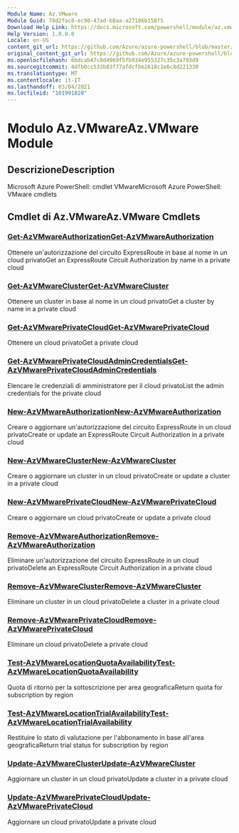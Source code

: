 ```yaml
---
Module Name: Az.VMware
Module Guid: 78d2fac8-ec90-47ad-b8aa-a27106b158f5
Download Help Link: https://docs.microsoft.com/powershell/module/az.vmware
Help Version: 1.0.0.0
Locale: en-US
content_git_url: https://github.com/Azure/azure-powershell/blob/master/src/VMware/help/Az.VMware.md
original_content_git_url: https://github.com/Azure/azure-powershell/blob/master/src/VMware/help/Az.VMware.md
ms.openlocfilehash: 6bdcab47c8d4969f5fb934e955327c35c3a793d9
ms.sourcegitcommit: 4dfb0cc533b83f77afdcfbe2618c1e6c8d221330
ms.translationtype: MT
ms.contentlocale: it-IT
ms.lasthandoff: 03/04/2021
ms.locfileid: "101991828"
---
```

# <span data-ttu-id="d1eea-101">Modulo Az.VMware</span><span class="sxs-lookup"><span data-stu-id="d1eea-101">Az.VMware Module</span></span>
## <span data-ttu-id="d1eea-102">Descrizione</span><span class="sxs-lookup"><span data-stu-id="d1eea-102">Description</span></span>
<span data-ttu-id="d1eea-103">Microsoft Azure PowerShell: cmdlet VMware</span><span class="sxs-lookup"><span data-stu-id="d1eea-103">Microsoft Azure PowerShell: VMware cmdlets</span></span>

## <span data-ttu-id="d1eea-104">Cmdlet di Az.VMware</span><span class="sxs-lookup"><span data-stu-id="d1eea-104">Az.VMware Cmdlets</span></span>
### [<span data-ttu-id="d1eea-105">Get-AzVMwareAuthorization</span><span class="sxs-lookup"><span data-stu-id="d1eea-105">Get-AzVMwareAuthorization</span></span>](Get-AzVMwareAuthorization.md)
<span data-ttu-id="d1eea-106">Ottenere un'autorizzazione del circuito ExpressRoute in base al nome in un cloud privato</span><span class="sxs-lookup"><span data-stu-id="d1eea-106">Get an ExpressRoute Circuit Authorization by name in a private cloud</span></span>

### [<span data-ttu-id="d1eea-107">Get-AzVMwareCluster</span><span class="sxs-lookup"><span data-stu-id="d1eea-107">Get-AzVMwareCluster</span></span>](Get-AzVMwareCluster.md)
<span data-ttu-id="d1eea-108">Ottenere un cluster in base al nome in un cloud privato</span><span class="sxs-lookup"><span data-stu-id="d1eea-108">Get a cluster by name in a private cloud</span></span>

### [<span data-ttu-id="d1eea-109">Get-AzVMwarePrivateCloud</span><span class="sxs-lookup"><span data-stu-id="d1eea-109">Get-AzVMwarePrivateCloud</span></span>](Get-AzVMwarePrivateCloud.md)
<span data-ttu-id="d1eea-110">Ottenere un cloud privato</span><span class="sxs-lookup"><span data-stu-id="d1eea-110">Get a private cloud</span></span>

### [<span data-ttu-id="d1eea-111">Get-AzVMwarePrivateCloudAdminCredentials</span><span class="sxs-lookup"><span data-stu-id="d1eea-111">Get-AzVMwarePrivateCloudAdminCredentials</span></span>](Get-AzVMwarePrivateCloudAdminCredentials.md)
<span data-ttu-id="d1eea-112">Elencare le credenziali di amministratore per il cloud privato</span><span class="sxs-lookup"><span data-stu-id="d1eea-112">List the admin credentials for the private cloud</span></span>

### [<span data-ttu-id="d1eea-113">New-AzVMwareAuthorization</span><span class="sxs-lookup"><span data-stu-id="d1eea-113">New-AzVMwareAuthorization</span></span>](New-AzVMwareAuthorization.md)
<span data-ttu-id="d1eea-114">Creare o aggiornare un'autorizzazione del circuito ExpressRoute in un cloud privato</span><span class="sxs-lookup"><span data-stu-id="d1eea-114">Create or update an ExpressRoute Circuit Authorization in a private cloud</span></span>

### [<span data-ttu-id="d1eea-115">New-AzVMwareCluster</span><span class="sxs-lookup"><span data-stu-id="d1eea-115">New-AzVMwareCluster</span></span>](New-AzVMwareCluster.md)
<span data-ttu-id="d1eea-116">Creare o aggiornare un cluster in un cloud privato</span><span class="sxs-lookup"><span data-stu-id="d1eea-116">Create or update a cluster in a private cloud</span></span>

### [<span data-ttu-id="d1eea-117">New-AzVMwarePrivateCloud</span><span class="sxs-lookup"><span data-stu-id="d1eea-117">New-AzVMwarePrivateCloud</span></span>](New-AzVMwarePrivateCloud.md)
<span data-ttu-id="d1eea-118">Creare o aggiornare un cloud privato</span><span class="sxs-lookup"><span data-stu-id="d1eea-118">Create or update a private cloud</span></span>

### [<span data-ttu-id="d1eea-119">Remove-AzVMwareAuthorization</span><span class="sxs-lookup"><span data-stu-id="d1eea-119">Remove-AzVMwareAuthorization</span></span>](Remove-AzVMwareAuthorization.md)
<span data-ttu-id="d1eea-120">Eliminare un'autorizzazione del circuito ExpressRoute in un cloud privato</span><span class="sxs-lookup"><span data-stu-id="d1eea-120">Delete an ExpressRoute Circuit Authorization in a private cloud</span></span>

### [<span data-ttu-id="d1eea-121">Remove-AzVMwareCluster</span><span class="sxs-lookup"><span data-stu-id="d1eea-121">Remove-AzVMwareCluster</span></span>](Remove-AzVMwareCluster.md)
<span data-ttu-id="d1eea-122">Eliminare un cluster in un cloud privato</span><span class="sxs-lookup"><span data-stu-id="d1eea-122">Delete a cluster in a private cloud</span></span>

### [<span data-ttu-id="d1eea-123">Remove-AzVMwarePrivateCloud</span><span class="sxs-lookup"><span data-stu-id="d1eea-123">Remove-AzVMwarePrivateCloud</span></span>](Remove-AzVMwarePrivateCloud.md)
<span data-ttu-id="d1eea-124">Eliminare un cloud privato</span><span class="sxs-lookup"><span data-stu-id="d1eea-124">Delete a private cloud</span></span>

### [<span data-ttu-id="d1eea-125">Test-AzVMwareLocationQuotaAvailability</span><span class="sxs-lookup"><span data-stu-id="d1eea-125">Test-AzVMwareLocationQuotaAvailability</span></span>](Test-AzVMwareLocationQuotaAvailability.md)
<span data-ttu-id="d1eea-126">Quota di ritorno per la sottoscrizione per area geografica</span><span class="sxs-lookup"><span data-stu-id="d1eea-126">Return quota for subscription by region</span></span>

### [<span data-ttu-id="d1eea-127">Test-AzVMwareLocationTrialAvailability</span><span class="sxs-lookup"><span data-stu-id="d1eea-127">Test-AzVMwareLocationTrialAvailability</span></span>](Test-AzVMwareLocationTrialAvailability.md)
<span data-ttu-id="d1eea-128">Restituire lo stato di valutazione per l'abbonamento in base all'area geografica</span><span class="sxs-lookup"><span data-stu-id="d1eea-128">Return trial status for subscription by region</span></span>

### [<span data-ttu-id="d1eea-129">Update-AzVMwareCluster</span><span class="sxs-lookup"><span data-stu-id="d1eea-129">Update-AzVMwareCluster</span></span>](Update-AzVMwareCluster.md)
<span data-ttu-id="d1eea-130">Aggiornare un cluster in un cloud privato</span><span class="sxs-lookup"><span data-stu-id="d1eea-130">Update a cluster in a private cloud</span></span>

### [<span data-ttu-id="d1eea-131">Update-AzVMwarePrivateCloud</span><span class="sxs-lookup"><span data-stu-id="d1eea-131">Update-AzVMwarePrivateCloud</span></span>](Update-AzVMwarePrivateCloud.md)
<span data-ttu-id="d1eea-132">Aggiornare un cloud privato</span><span class="sxs-lookup"><span data-stu-id="d1eea-132">Update a private cloud</span></span>

